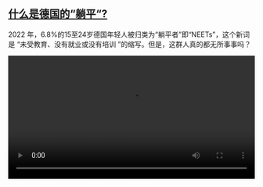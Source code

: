 <!--1693388824000-->
[什么是德国的“躺平“?](https://www.dw.com/zh/%E4%BB%80%E4%B9%88%E6%98%AF%E5%BE%B7%E5%9B%BD%E7%9A%84%E2%80%9C%E8%BA%BA%E5%B9%B3%E2%80%9C?/a-66669726)
------

<p>2022 年，6.8%的15至24岁德国年轻人被归类为“躺平者”即“NEETs”，这个新词是 “未受教育、没有就业或没有培训 ”的缩写。但是，这群人真的都无所事事吗？</small></p><video src="https://tvdownloaddw-a.akamaihd.net/dwtv_video/flv/vdt_zh/2023/bchi230830_001_neetswide_01r_AVC_1280x720.mp4" controls style="width:100%"></video>
